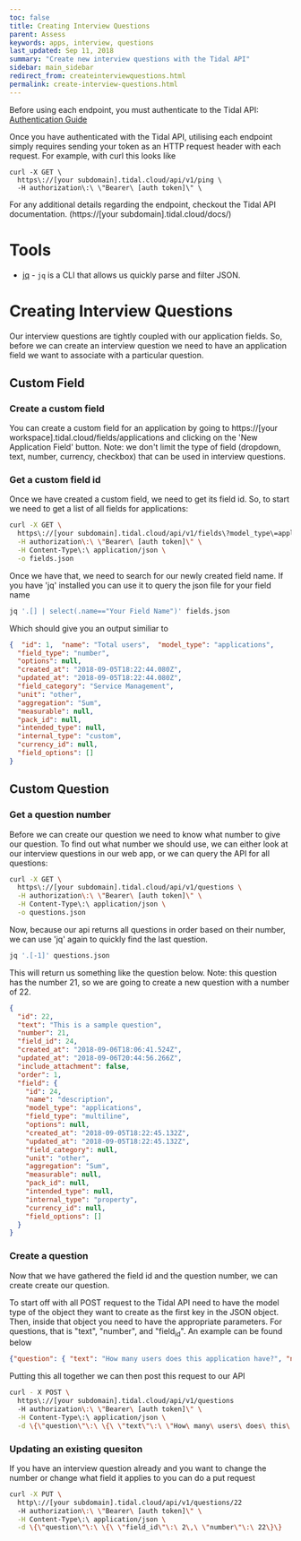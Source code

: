 ```yaml
---
toc: false
title: Creating Interview Questions
parent: Assess
keywords: apps, interview, questions
last_updated: Sep 11, 2018
summary: "Create new interview questions with the Tidal API"
sidebar: main_sidebar
redirect_from: createinterviewquestions.html
permalink: create-interview-questions.html
---
```


Before using each endpoint, you must authenticate to the Tidal API:
[Authentication Guide](authenticate.html)

Once you have authenticated with the Tidal API, utilising each endpoint simply requires sending your token as an HTTP request header with each request. For example, with curl this looks like

    curl -X GET \
      https\://[your subdomain].tidal.cloud/api/v1/ping \
      -H authorization\:\ \"Bearer\ [auth token]\" \

For any additional details regarding the endpoint, checkout the Tidal API documentation.
(https://[your subdomain].tidal.cloud/docs/)

# Tools

- [jq](https://stedolan.github.io/jq/) - `jq` is a CLI that allows us quickly parse and filter JSON.

# Creating Interview Questions

Our interview questions are tightly coupled with our application fields. So, before we can create an interview question we need to have an application field we want to associate with a particular question.

## Custom Field

### Create a custom field

You can create a custom field for an application by going to https://[your workspace].tidal.cloud/fields/applications and clicking on the 'New Application Field' button. Note: we don't limit the type of field (dropdown, text, number, currency, checkbox) that can be used in interview questions.

### Get a custom field id

Once we have created a custom field, we need to get its field id. So, to start we need to get a list of all fields for applications:

```bash
curl -X GET \
  https\://[your subdomain].tidal.cloud/api/v1/fields\?model_type\=applications \
  -H authorization\:\ \"Bearer\ [auth token]\" \
  -H Content-Type\:\ application/json \
  -o fields.json
```
Once we have that, we need to search for our newly created field name. If you have 'jq' installed you can use it to query the json file for your field name

```bash
jq '.[] | select(.name=="Your Field Name")' fields.json
```

Which should give you an output similiar to
```json
{  "id": 1,  "name": "Total users",  "model_type": "applications",
  "field_type": "number",
  "options": null,
  "created_at": "2018-09-05T18:22:44.080Z",
  "updated_at": "2018-09-05T18:22:44.080Z",
  "field_category": "Service Management",
  "unit": "other",
  "aggregation": "Sum",
  "measurable": null,
  "pack_id": null,
  "intended_type": null,
  "internal_type": "custom",
  "currency_id": null,
  "field_options": []
}
```
## Custom Question

### Get a question number

Before we can create our question we need to know what number to give our question. To find out what number we should use, we can either look at our interview questions in our web app, or we can query the API for all questions:

```bash
curl -X GET \
  https\://[your subdomain].tidal.cloud/api/v1/questions \
  -H authorization\:\ \"Bearer\ [auth token]\" \
  -H Content-Type\:\ application/json \
  -o questions.json
```

Now, because our api returns all questions in order based on their number, we can use 'jq' again to quickly find the last question.
```bash
jq '.[-1]' questions.json
```
This will return us something like the question below. Note: this question has the number 21, so we are going to create a new question with a number of 22.
```json
{
  "id": 22,
  "text": "This is a sample question",
  "number": 21,
  "field_id": 24,
  "created_at": "2018-09-06T18:06:41.524Z",
  "updated_at": "2018-09-06T20:44:56.266Z",
  "include_attachment": false,
  "order": 1,
  "field": {
    "id": 24,
    "name": "description",
    "model_type": "applications",
    "field_type": "multiline",
    "options": null,
    "created_at": "2018-09-05T18:22:45.132Z",
    "updated_at": "2018-09-05T18:22:45.132Z",
    "field_category": null,
    "unit": "other",
    "aggregation": "Sum",
    "measurable": null,
    "pack_id": null,
    "intended_type": null,
    "internal_type": "property",
    "currency_id": null,
    "field_options": []
  }
}
```
### Create a question

Now that we have gathered the field id and the question number, we can create create our question.

To start off with all POST request to the Tidal API need to have the model type of the object they want to create as the first key in the JSON object. Then, inside that object you need to have the appropriate parameters. For questions, that is "text", "number", and "field<sub>id</sub>". An example can be found below
```json
{"question": { "text": "How many users does this application have?", "number": 22, "field_id": 1}}
```
Putting this all together we can then post this request to our API
```bash
curl - X POST \
  https\://[your subdomain].tidal.cloud/api/v1/questions
  -H authorization\:\ \"Bearer\ [auth token]\" \
  -H Content-Type\:\ application/json \
  -d \{\"question\"\:\ \{\ \"text\"\:\ \"How\ many\ users\ does\ this\ application\ have\?\"\,\ \"number\"\:\ 22\,\ \"field_id\"\:\ 1\}\}
```
### Updating an existing quesiton

If you have an interview question already and you want to change the number or change what field it applies to you can do a put request
```bash
curl -X PUT \
  http\://[your subdomain].tidal.cloud/api/v1/questions/22
  -H authorization\:\ \"Bearer\ [auth token]\" \
  -H Content-Type\:\ application/json \
  -d \{\"question\"\:\ \{\ \"field_id\"\:\ 2\,\ \"number\"\:\ 22\}\}
```
